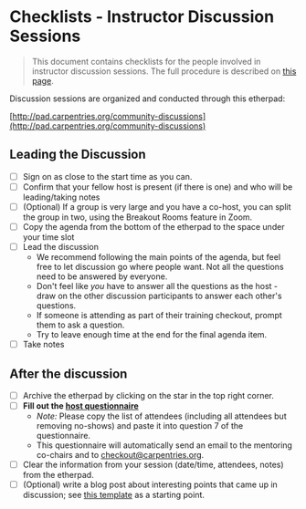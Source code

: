 # Checklists - Instructor Discussion Sessions

> This document contains checklists for the people involved 
> in instructor discussion sessions.  The full procedure is described 
> on [this page](procedure-discussion-session.md).  

Discussion sessions are organized and conducted through this etherpad: 

[http://pad.carpentries.org/community-discussions](http://pad.carpentries.org/community-discussions)

## Leading the Discussion
- [ ] Sign on as close to the start time as you can.  
- [ ] Confirm that your fellow host is present (if there is one) and who will be leading/taking notes
- [ ] (Optional) If a group is very large and you have a co-host, you can split the group in two, using the Breakout Rooms feature in Zoom.  
- [ ] Copy the agenda from the bottom of the etherpad to the space under your time slot
- [ ] Lead the discussion
	- We recommend following the main points of the agenda, but feel free to let discussion go where people want.  Not all the questions need to be answered by everyone.  
	- Don't feel like *you* have to answer all the questions as the host - draw on the 
	other discussion participants to answer each other's questions.  
	- If someone is attending as part of their training checkout, prompt them to ask a question. 
	- Try to leave enough time at the end for the final agenda item.  
- [ ] Take notes

## After the discussion
- [ ] Archive the etherpad by clicking on the star in the top right corner.  
- [ ] **Fill out the [host questionnaire](https://goo.gl/forms/iXkMQABmO6HROfCy1)**
	- *Note:* Please copy the list of attendees (including all attendees but removing no-shows) and paste it into question 7 of the questionnaire. 
	- This questionnaire will automatically send an email to the mentoring co-chairs and to checkout@carpentries.org.
- [ ] Clear the information from your session (date/time, attendees, notes) from the etherpad. 
- [ ] (Optional) write a blog post about interesting points that came up in discussion; see 
[this template](template-blog-about-debriefing-session.md) as a starting point.
